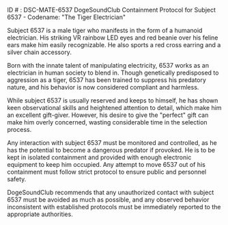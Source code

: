 ID # : DSC-MATE-6537
DogeSoundClub Containment Protocol for Subject 6537 - Codename: "The Tiger Electrician"

Subject 6537 is a male tiger who manifests in the form of a humanoid electrician. His striking VR rainbow LED eyes and red beanie over his feline ears make him easily recognizable. He also sports a red cross earring and a silver chain accessory.

Born with the innate talent of manipulating electricity, 6537 works as an electrician in human society to blend in. Though genetically predisposed to aggression as a tiger, 6537 has been trained to suppress his predatory nature, and his behavior is now considered compliant and harmless.

While subject 6537 is usually reserved and keeps to himself, he has shown keen observational skills and heightened attention to detail, which make him an excellent gift-giver. However, his desire to give the "perfect" gift can make him overly concerned, wasting considerable time in the selection process. 

Any interaction with subject 6537 must be monitored and controlled, as he has the potential to become a dangerous predator if provoked. He is to be kept in isolated containment and provided with enough electronic equipment to keep him occupied. Any attempt to move 6537 out of his containment must follow strict protocol to ensure public and personnel safety.

DogeSoundClub recommends that any unauthorized contact with subject 6537 must be avoided as much as possible, and any observed behavior inconsistent with established protocols must be immediately reported to the appropriate authorities.